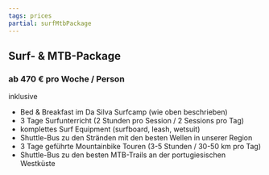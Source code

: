 ```yaml
---
tags: prices
partial: surfMtbPackage
---
```


## Surf- & MTB-Package

### ab 470 € pro Woche / Person

<div class="h4">inklusive</div>

* Bed & Breakfast im Da Silva Surfcamp (wie oben beschrieben)
* 3 Tage Surfunterricht (2 Stunden pro Session / 2 Sessions pro Tag)
* komplettes Surf Equipment (surfboard, leash, wetsuit)
* Shuttle-Bus zu den Stränden mit den besten Wellen in unserer Region
* 3 Tage geführte Mountainbike Touren (3-5 Stunden / 30-50 km pro Tag)
* Shuttle-Bus zu den besten MTB-Trails an der portugiesischen Westküste
